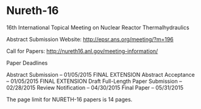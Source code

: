 Nureth-16
=========

16th International Topical Meeting on Nuclear Reactor Thermalhydraulics

Abstract Submission Website: http://epsr.ans.org/meeting/?m=196

Call for Papers:
http://nureth16.anl.gov/meeting-information/

Paper Deadlines

Abstract Submission – 01/05/2015 FINAL EXTENSION
Abstract Acceptance – 01/05/2015 FINAL EXTENSION
Draft Full-Length Paper Submission – 02/28/2015
Review Notification – 04/30/2015
Final Paper – 05/31/2015

The page limit for NURETH-16 papers is 14 pages.
